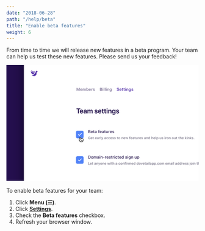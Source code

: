 ```yaml
---
date: "2018-06-28"
path: "/help/beta"
title: "Enable beta features"
weight: 6
---
```


From time to time we will release new features in a beta program. Your team can help us test these new features. Please send us your feedback!

![Screenshot of the beta features checkbox](./beta.png)

To enable beta features for your team:

1.  Click **Menu (☰)**.
1.  Click **[Settings](/team/settings)**.
1.  Check the **Beta features** checkbox.
1.  Refresh your browser window.
